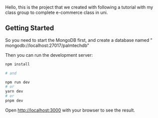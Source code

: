 Hello, this is the project that we created with following a tutorial with my class group to complete e-commerce class in uni.

## Getting Started

So you need to start the MongoDB first, and create a database named " mongodb://localhost:27017/palmtechdb"

Then you can run the development server:

```bash
npm install

# and

npm run dev
# or
yarn dev
# or
pnpm dev
```

Open [http://localhost:3000](http://localhost:3000) with your browser to see the result.
